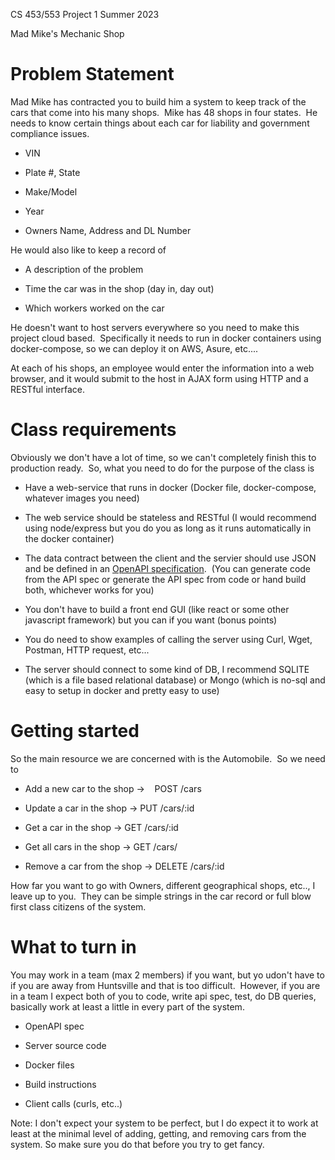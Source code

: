 CS 453/553 Project 1 Summer 2023

Mad Mike's Mechanic Shop

Problem Statement
=================

Mad Mike has contracted you to build him a system to keep track of the cars that come into his many shops.  Mike has 48 shops in four states.  He needs to know certain things about each car for liability and government compliance issues.  

-   VIN 

-   Plate #, State

-   Make/Model

-   Year

-   Owners Name, Address and DL Number

He would also like to keep a record of 

-   A description of the problem

-   Time the car was in the shop (day in, day out)

-   Which workers worked on the car

He doesn't want to host servers everywhere so you need to make this project cloud based.  Specifically it needs to run in docker containers using docker-compose, so we can deploy it on AWS, Asure, etc....

At each of his shops, an employee would enter the information into a web browser, and it would submit to the host in AJAX form using HTTP and a RESTful interface.

Class requirements
==================

Obviously we don't have a lot of time, so we can't completely finish this to production ready.  So, what you need to do for the purpose of the class is 

-   Have a web-service that runs in docker (Docker file, docker-compose, whatever images you need)

-   The web service should be stateless and RESTful (I would recommend using node/express but you do you as long as it runs automatically in the docker container)

-   The data contract between the client and the servier should use JSON and be defined in an [OpenAPI specification](https://swagger.io/specification/).  (You can generate code from the API spec or generate the API spec from code or hand build both, whichever works for you)

-   You don't have to build a front end GUI (like react or some other javascript framework) but you can if you want (bonus points)

-   You do need to show examples of calling the server using Curl, Wget, Postman, HTTP request, etc...

-   The server should connect to some kind of DB, I recommend SQLITE (which is a file based relational database) or Mongo (which is no-sql and easy to setup in docker and pretty easy to use)

Getting started 
================

So the main resource we are concerned with is the Automobile.  So we need to 

-   Add a new car to the shop ->    POST /cars   

-   Update a car in the shop -> PUT /cars/:id 

-   Get a car in the shop -> GET /cars/:id 

-   Get all cars in the shop -> GET /cars/

-   Remove a car from the shop -> DELETE /cars/:id 

How far you want to go with Owners, different geographical shops, etc.., I leave up to you.  They can be simple strings in the car record or full blow first class citizens of the system.

What to turn in 
================

You may work in a team (max 2 members) if you want, but yo udon't have to if you are away from Huntsville and that is too difficult.  However, if you are in a team I expect both of you to code, write api spec, test, do DB queries, basically work at least a little in every part of the system.

-   OpenAPI spec

-   Server source code

-   Docker files

-   Build instructions

-   Client calls (curls, etc..)

Note: I don't expect your system to be perfect, but I do expect it to work at least at the minimal level of adding, getting, and removing cars from the system. So make sure you do that before you try to get fancy.